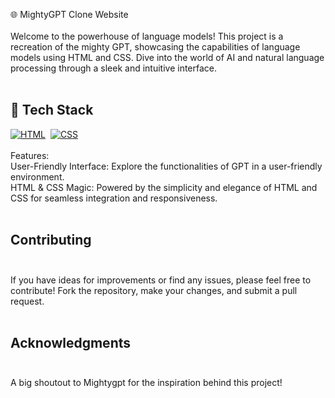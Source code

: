 🌐 MightyGPT Clone Website
<br><br>
Welcome to the powerhouse of language models! This project is a recreation of the mighty GPT, showcasing the capabilities of language models using HTML and CSS. Dive into the world of AI and natural language processing through a sleek and intuitive interface.
<br><br>
## 📌 Tech Stack
[![HTML](https://img.shields.io/badge/html5%20-%23E34F26.svg?&style=for-the-badge&logo=html5&logoColor=white)](https://github.com/jigar-sable/Portfolio-Website/search?l=html)&nbsp;
[![CSS](https://img.shields.io/badge/css3%20-%231572B6.svg?&style=for-the-badge&logo=css3&logoColor=white)](https://github.com/jigar-sable/Portfolio-Website/search?l=css)&nbsp;
<br><br>
Features:<br>
User-Friendly Interface: Explore the functionalities of GPT in a user-friendly environment.<br>
HTML & CSS Magic: Powered by the simplicity and elegance of HTML and CSS for seamless integration and responsiveness.<br>
<br>
## Contributing<br><br>
If you have ideas for improvements or find any issues, please feel free to contribute! Fork the repository, make your changes, and submit a pull request.
<br><br>
## Acknowledgments<br><br>
A big shoutout to Mightygpt for the inspiration behind this project!
